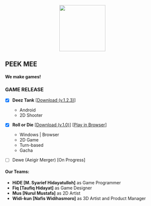 
<div id="header" align="center">
  <img src="https://cdn.discordapp.com/attachments/733796598139715607/998466224423977021/peekmee_logo.png" width="150px"/>

</div>

## PEEK MEE
#### We make games!


### GAME RELEASE
- [x] **Deez Tank** [[Download \(v.1.2.3)](https://www.google.com)]
    - Android
    - 2D Shooter
- [x] **Roll or Die** [[Download \(v.1.0)](https://peek-mee.itch.io/roll-or-die)] [[Play in Browser](https://peek-mee.itch.io/roll-or-die)]
    - Windows | Browser
    - 2D Game
    - Turn-based
    - Gacha
- [ ] Dewe (Aeigir Merger) [On Progress]



#### Our Teams:
* **HiDE [M. Syarief Hidayatulloh]** as Game Programmer
* **Fiq [Taufiq Hidayat]** as Game Designer
* **Mus [Nurul Mustafa]** as 2D Artist
* **Widi-kun [Nafis Widihasmoro]** as 3D Artist and Product Manager
